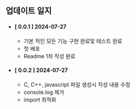 ## 업데이트 일지

- #### [ 0.0.1 ] 2024-07-27

  - 기본 적인 모든 기능 구현 완료및 테스트 완료
  - 첫 배포
  - Readme 1차 작성 완료

- #### [ 0.0.2 ] 2024-07-27

  - C, C++, javascript 파일 생성시 작성 내용 수정
  - console.log 제거
  - import 최적화
